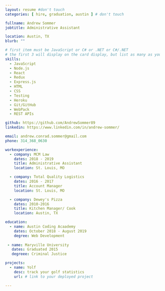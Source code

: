 ```yaml
---
layout: resume #don't touch
categories: [ hire, graduation, austin ] # don't touch

fullname: Andrew Sommer
jobtitle: Administrative Assistant

location: Austin, TX
blurb: ""

# first item must be JavaScript or C# or .NET or C#/.NET
# the first 3 will display on the card display, but list as many as you want, they will be visible on your hire page
skills:
  - JavaScript
  - Node.js
  - React
  - Redux
  - Express.js
  - HTML
  - CSS
  - Testing
  - Heroku
  - Git/GitHub
  - WebPack
  - REST APIs

github: https://github.com/AndrewSommer89
linkedin: https://www.linkedin.com/in/andrew-sommer/

email: andrew.conrad.sommer@gmail.com
phone: 314_368_0630

workexperience:
  - company: MCM Law
    dates: 2018 - 2019
    title: Administrative Assistant
    location: St. Louis, MO

  - company: Total Quality Logistics
    dates: 2016 - 2017
    title: Account Manager
    location: St. Louis, MO

  - company: Dewey's Pizza
    dates: 2010-2016
    title: Kitchen Manager/ Cook
    location: Austin, TX

education:
  - name: Austin Coding Acaademy
    dates: October 2018 - August 2019
    degree: Web Development
 
 - name: Maryville University
   dates: Graduated 2015
   degreee: Criminal Justice

projects:
  - name: Yolf
    desc: track your golf statistics
    url: # link to your deployed project

---
```

